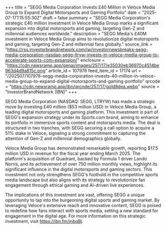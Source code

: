 +++
title = "SEGG Media Corporation Invests £40 Million in Veloce Media Group to Expand Digital Motorsports and Gaming Portfolio"
date = "2025-07-17T15:55:30Z"
draft = false
summary = "SEGG Media Corporation's strategic £40 million investment in Veloce Media Group marks a significant expansion into digital motorsports and gaming, targeting Gen-Z and millennial audiences worldwide."
description = "SEGG Media's £40M investment in Veloce Media Group aims to revolutionize digital motorsports and gaming, targeting Gen-Z and millennial fans globally."
source_link = "https://rss.investorbrandnetwork.com/iw/investornewsbreaks-segg-media-corporation-nasdaq-segg-ltryw-invests-in-veloce-media-group-to-accelerate-sports-com-expansion/"
enclosure = "https://cdn.newsramp.app/genai/images/257/17/e35030eb36970c4514be963d4d9a815c.png"
article_id = 107978
feed_item_id = 17174
url = "/202507/107978-segg-media-corporation-invests-40-million-in-veloce-media-group-to-expand-digital-motorsports-and-gaming-portfolio"
qrcode = "https://cdn.newsramp.app/ibn/qrcode/257/17/gold8dea.webp"
source = "InvestorBrandNetwork (IBN)"
+++

<p>SEGG Media Corporation (NASDAQ: SEGG, LTRYW) has made a strategic move by investing £40 million ($53 million USD) in Veloce Media Group, a leading digital motorsports and gaming platform. This investment is part of SEGG's expansion strategy under its Sports.com brand, aiming to enhance its portfolio in immersive sports content and motorsports media. The deal is structured in two tranches, with SEGG securing a call option to acquire a 51% stake in Veloce, signaling a strong commitment to capturing the attention of Gen-Z and millennial demographics globally.</p><p>Veloce Media Group has demonstrated remarkable growth, reporting $17.5 million USD in revenue for the fiscal year ending March 2025. The platform's acquisition of Quadrant, backed by Formula 1 driver Lando Norris, and its achievement of over 750 million monthly views, highlight its significant influence in the digital motorsports and gaming sectors. This investment not only strengthens SEGG's foothold in the competitive sports media landscape but also aligns with its strategy to revolutionize fan engagement through ethical gaming and AI-driven live experiences.</p><p>The implications of this investment are vast, offering SEGG a unique opportunity to tap into the burgeoning digital sports and gaming market. By leveraging Veloce's extensive reach and innovative content, SEGG is poised to redefine how fans interact with sports media, setting a new standard for engagement in the digital age. For more information on this strategic investment, visit <a href='https://ibn.fm/mbqBj' rel='nofollow' target='_blank'>https://ibn.fm/mbqBj</a>.</p>